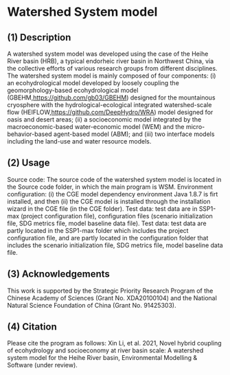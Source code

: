 # Watershed System model
## (1) Description
A watershed system model was developed using the case of the Heihe River basin (HRB), a typical endorheic river basin in Northwest China, via the collective efforts of various research groups from different disciplines. The watershed system model is mainly composed of four components: (i) an ecohydrological model developed by loosely coupling the geomorphology-based ecohydrological model (GBEHM,https://github.com/gb03/GBEHM) designed for the mountainous cryosphere with the hydrological-ecological integrated watershed-scale flow (HEIFLOW,https://github.com/DeepHydro/WRA) model designed for oasis and desert areas; (ii) a socioeconomic model integrated by the macroeconomic-based water-economic model (WEM) and the micro-behavior-based agent-based model (ABM); and (iii) two interface models including the land-use and water resource models.

## (2) Usage
Source code: The source code of the watershed system model is located in the Source code folder, in which the main program is WSM. 
Environment configuration: (i) the CGE model dependency environment Java 1.8.7 is firt installed, and then (ii) the CGE model is installed through the installation wizard in the CGE file (in the CGE folder). Test data: test data are in SSP1-max (project configuration file), configuration files (scenario initialization file, SDG metrics file, model baseline data file).
Test data: test data are partly located in the SSP1-max folder which includes the project configuration file, and are partly located in the configuration folder that includes the scenario initialization file, SDG metrics file, model baseline data file.

## (3) Acknowledgements
This work is supported by the Strategic Priority Research Program of the Chinese Academy of Sciences (Grant No. XDA20100104) and the National Natural Science Foundation of China (Grant No. 91425303).

## (4) Citation
Please cite the program as follows: Xin Li, et al. 2021, Novel hybrid coupling of ecohydrology and socioeconomy at river basin scale: A watershed system model for the Heihe River basin, Environmental Modelling & Software (under review).


